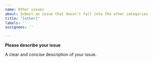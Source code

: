 ```yaml
---
name: Other issues
about: Submit an issue that doesn't fall into the other categories
title: "[other]"
labels: ''
assignees: ''

---
```


**Please describe your issue**

A clear and concise description of your issue.
